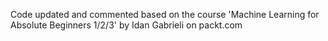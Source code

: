 Code updated and commented based on the course 'Machine Learning for Absolute Beginners 1/2/3' by Idan Gabrieli on packt.com

